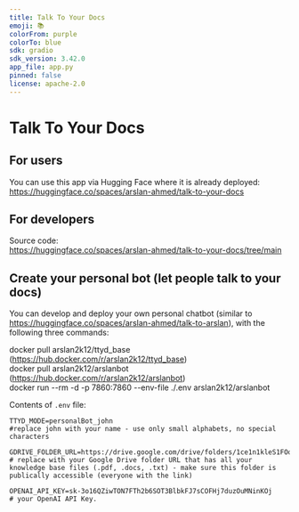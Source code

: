 ```yaml
---
title: Talk To Your Docs
emoji: 📚
colorFrom: purple
colorTo: blue
sdk: gradio
sdk_version: 3.42.0
app_file: app.py
pinned: false
license: apache-2.0
---
```


<!-- Check out the configuration reference at https://huggingface.co/docs/hub/spaces-config-reference -->

# Talk To Your Docs

## For users
You can use this app via Hugging Face where it is already deployed:<br/>
https://huggingface.co/spaces/arslan-ahmed/talk-to-your-docs


## For developers
Source code:<br/>
https://huggingface.co/spaces/arslan-ahmed/talk-to-your-docs/tree/main

## Create your personal bot (let people talk to your docs)
You can develop and deploy your own personal chatbot (similar to https://huggingface.co/spaces/arslan-ahmed/talk-to-arslan), with the following three commands:


docker pull arslan2k12/ttyd_base (https://hub.docker.com/r/arslan2k12/ttyd_base) <br/>
docker pull arslan2k12/arslanbot (https://hub.docker.com/r/arslan2k12/arslanbot)<br/>
docker run --rm -d -p 7860:7860 --env-file ./.env arslan2k12/arslanbot


Contents of `.env` file:
```
TTYD_MODE=personalBot_john
#replace john with your name - use only small alphabets, no special characters

GDRIVE_FOLDER_URL=https://drive.google.com/drive/folders/1ce1n1kleS1FOotdcu5joXeSRu_xnHjDt
# replace with your Google Drive folder URL that has all your knowledge base files (.pdf, .docs, .txt) - make sure this folder is publically accessible (everyone with the link)

OPENAI_API_KEY=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
# your OpenAI API Key.
```


